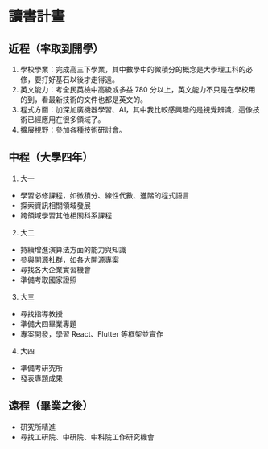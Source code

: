 # 讀書計畫

## 近程（率取到開學）
1. 學校學業：完成高三下學業，其中數學中的微積分的概念是大學理工科的必修，要打好基石以後才走得遠。
2. 英文能力：考全民英檢中高級或多益 780 分以上，英文能力不只是在學校用的到，看最新技術的文件也都是英文的。
3. 程式方面：加深加廣機器學習、AI，其中我比較感興趣的是視覺辨識，這像技術已經應用在很多領域了。
4. 擴展視野：參加各種技術研討會。

## 中程（大學四年）
1. 大一
* 學習必修課程，如微積分、線性代數、進階的程式語言
* 探索資訊相關領域發展
* 跨領域學習其他相關科系課程

2. 大二
* 持續增進演算法方面的能力與知識
* 參與開源社群，如各大開源專案
* 尋找各大企業實習機會
* 準備考取國家證照

3. 大三
* 尋找指導教授
* 準備大四畢業專題
* 專案開發，學習 React、Flutter 等框架並實作

4. 大四
* 準備考研究所
* 發表專題成果

## 遠程（畢業之後）
* 研究所精進
* 尋找工研院、中研院、中科院工作研究機會

